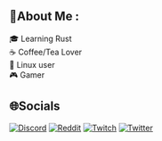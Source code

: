 ## 💫About Me :

🎓 Learning Rust  
☕️ Coffee/Tea Lover  
🐧 Linux user  
🎮 Gamer  

## 🌐Socials
[![Discord](https://img.shields.io/badge/Discord-%237289DA.svg?logo=discord&logoColor=white)](https://discord.com/users/197057754815266818) [![Reddit](https://img.shields.io/badge/Reddit-%23FF4500.svg?logo=Reddit&logoColor=white)](https://reddit.com/user/WorlD_GaMeR) [![Twitch](https://img.shields.io/badge/Twitch-%239146FF.svg?logo=Twitch&logoColor=white)](https://twitch.tv/w0rld_x) [![Twitter](https://img.shields.io/badge/Twitter-%231DA1F2.svg?logo=Twitter&logoColor=white)](https://twitter.com/w0rld_x) 
